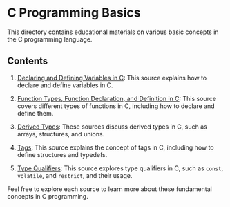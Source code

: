 # C Programming Basics

This directory contains educational materials on various basic concepts in the C programming language.

## Contents

1. [Declaring and Defining Variables in C](https://github.com/Tarokh-Yaghoubi/learning_c/blob/main/0000_objects_functions_types/0000_declare_variables.c): This source explains how to declare and define variables in C.

2. [Function Types, Function Declaration, and Definition in C](https://github.com/Tarokh-Yaghoubi/learning_c/blob/main/0000_objects_functions_types/0001_function_types.c): This source covers different types of functions in C, including how to declare and define them.

3. [Derived Types](https://github.com/Tarokh-Yaghoubi/learning_c/tree/main/0000_objects_functions_types/Derived%20Types): These sources discuss derived types in C, such as arrays, structures, and unions.

4. [Tags](https://github.com/Tarokh-Yaghoubi/learning_c/tree/main/0000_objects_functions_types/Tags): This source explains the concept of tags in C, including how to define structures and typedefs.

5. [Type Qualifiers](https://github.com/Tarokh-Yaghoubi/learning_c/tree/main/0000_objects_functions_types/Type%20Qualifiers): This source explores type qualifiers in C, such as `const`, `volatile`, and `restrict`, and their usage.

Feel free to explore each source to learn more about these fundamental concepts in C programming.


